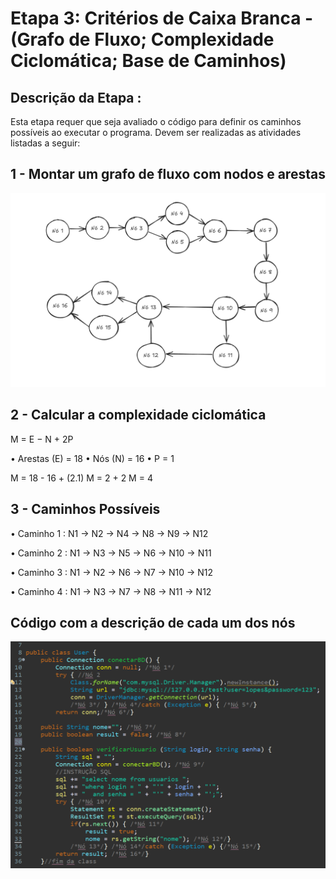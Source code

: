 # **Etapa 3: Critérios de Caixa Branca - (Grafo de Fluxo; Complexidade Ciclomática; Base de Caminhos)**

## Descrição da Etapa : 

 Esta etapa requer que seja avaliado o código para definir os caminhos possíveis ao executar o programa. Devem ser realizadas as atividades listadas a seguir:


##  1 - Montar um grafo de fluxo com nodos e arestas

<img src="grafo_user.png">

## 2 - Calcular a complexidade ciclomática

M = E − N + 2P

• Arestas (E) = 18
• Nós (N) = 16
• P = 1

M = 18 - 16 + (2.1)
M = 2 + 2
M = 4

##  3 -  Caminhos Possíveis

• Caminho 1 : N1 → N2 → N4 → N8 → N9 → N12

• Caminho 2 : N1 → N3 → N5 → N6 → N10 → N11

• Caminho 3 : N1 → N2 → N6 → N7 → N10 → N12

• Caminho 4 : N1 → N3 → N7 → N8 → N11 → N12


## Código com a descrição de cada um dos nós

<img src="user_class.png">
